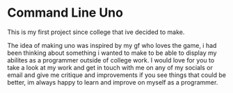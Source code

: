 # Command Line Uno

This is my first project since college that ive decided to make.

The idea of making uno was inspired by my gf who loves the game, i had been thinking about something i wanted to make to be able to display my abilites as a programmer outside of college work. I would love for you to take a look at my work and get in touch with me on any of my socials or email and give me critique and improvements if you see things that could be better, im always happy to learn and improve on myself as a programmer.
